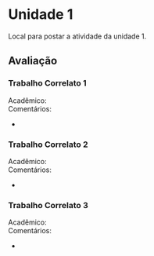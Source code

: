 # Unidade 1

Local para postar a atividade da unidade 1.  

## Avaliação

### Trabalho Correlato 1

Acadêmico:  
Comentários:  

-  

### Trabalho Correlato 2

Acadêmico:  
Comentários:  

-  

### Trabalho Correlato 3

Acadêmico:  
Comentários:  

-  
